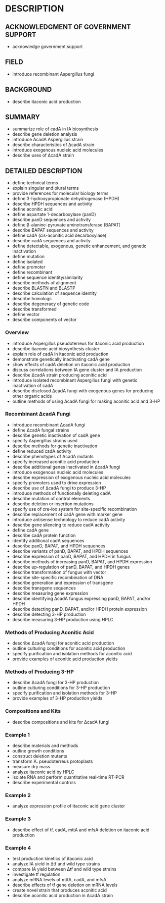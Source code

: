 # DESCRIPTION

## ACKNOWLEDGMENT OF GOVERNMENT SUPPORT

- acknowledge government support

## FIELD

- introduce recombinant Aspergillus fungi

## BACKGROUND

- describe itaconic acid production

## SUMMARY

- summarize role of cadA in IA biosynthesis
- describe gene deletion analysis
- introduce ΔcadA Aspergillus strain
- describe characteristics of ΔcadA strain
- introduce exogenous nucleic acid molecules
- describe uses of ΔcadA strain

## DETAILED DESCRIPTION

- define technical terms
- explain singular and plural terms
- provide references for molecular biology terms
- define 3-hydroxypropionate dehydrogenase (HPDH)
- describe HPDH sequences and activity
- define aconitic acid
- define aspartate 1-decarboxylase (panD)
- describe panD sequences and activity
- define β-alanine-pyruvate aminotransferase (BAPAT)
- describe BAPAT sequences and activity
- define cadA (cis-aconitic acid decarboxylase)
- describe cadA sequences and activity
- define detectable, exogenous, genetic enhancement, and genetic inactivation
- define mutation
- define isolated
- define promoter
- define recombinant
- define sequence identity/similarity
- describe methods of alignment
- describe BLASTN and BLASTP
- describe calculation of sequence identity
- describe homologs
- describe degeneracy of genetic code
- describe transformed
- define vector
- describe components of vector

### Overview

- introduce Aspergillus pseudoterreus for itaconic acid production
- describe itaconic acid biosynthesis cluster
- explain role of cadA in itaconic acid production
- demonstrate genetically inactivating cadA gene
- show effects of cadA deletion on itaconic acid production
- discuss correlations between IA gene cluster and IA production
- describe ΔcadA strain producing aconitic acid
- introduce isolated recombinant Aspergillus fungi with genetic inactivation of cadA
- describe disclosed ΔcadA fungi with exogenous genes for producing other organic acids
- outline methods of using ΔcadA fungi for making aconitic acid and 3-HP

### Recombinant ΔcadA Fungi

- introduce recombinant ΔcadA fungi
- define ΔcadA fungal strains
- describe genetic inactivation of cadA gene
- specify Aspergillus strains used
- describe methods for genetic inactivation
- define reduced cadA activity
- describe phenotypes of ΔcadA mutants
- specify increased aconitic acid production
- describe additional genes inactivated in ΔcadA fungi
- introduce exogenous nucleic acid molecules
- describe expression of exogenous nucleic acid molecules
- specify promoters used to drive expression
- describe use of ΔcadA fungi to produce 3-HP
- introduce methods of functionally deleting cadA
- describe mutation of control elements
- describe deletion or insertion mutations
- specify use of cre-lox system for site-specific recombination
- describe replacement of cadA gene with marker gene
- introduce antisense technology to reduce cadA activity
- describe gene silencing to reduce cadA activity
- define cadA gene
- describe cadA protein function
- identify additional cadA sequences
- describe panD, BAPAT, and HPDH sequences
- describe variants of panD, BAPAT, and HPDH sequences
- describe expression of panD, BAPAT, and HPDH in fungus
- describe methods of increasing panD, BAPAT, and HPDH expression
- describe up-regulation of panD, BAPAT, and HPDH genes
- describe transformation of fungus with vector
- describe site-specific recombination of DNA
- describe generation and expression of transgene
- describe transgene sequences
- describe measuring gene expression
- describe identifying ΔcadA fungus expressing panD, BAPAT, and/or HPDH
- describe detecting panD, BAPAT, and/or HPDH protein expression
- describe detecting 3-HP production
- describe measuring 3-HP production using HPLC

### Methods of Producing Aconitic Acid

- describe ΔcadA fungi for aconitic acid production
- outline culturing conditions for aconitic acid production
- specify purification and isolation methods for aconitic acid
- provide examples of aconitic acid production yields

### Methods of Producing 3-HP

- describe ΔcadA fungi for 3-HP production
- outline culturing conditions for 3-HP production
- specify purification and isolation methods for 3-HP
- provide examples of 3-HP production yields

### Compositions and Kits

- describe compositions and kits for ΔcadA fungi

### Example 1

- describe materials and methods
- outline growth conditions
- construct deletion mutants
- transform A. pseudoterreus protoplasts
- measure dry mass
- analyze itaconic acid by HPLC
- isolate RNA and perform quantitative real-time RT-PCR
- describe experimental controls

### Example 2

- analyze expression profile of itaconic acid gene cluster

### Example 3

- describe effect of tf, cadA, mttA and mfsA deletion on itaconic acid production

### Example 4

- test production kinetics of itaconic acid
- analyze IA yield in Δtf and wild type strains
- compare IA yield between Δtf and wild type strains
- investigate tf regulation
- analyze mRNA levels of mttA, cadA, and mfsA
- describe effects of tf gene deletion on mRNA levels
- create novel strain that produces aconitic acid
- describe aconitic acid production in ΔcadA strain

